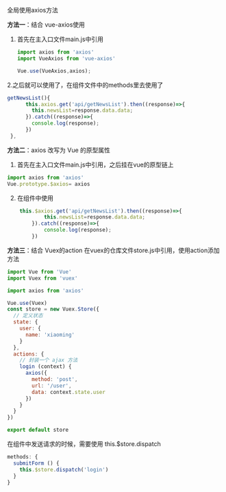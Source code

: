 全局使用axios方法

**方法一**：结合 vue-axios使用

1. 首先在主入口文件main.js中引用

   ```javascript
   import axios from 'axios'
   import VueAxios from 'vue-axios'
   
   Vue.use(VueAxios,axios);
   ```

2.之后就可以使用了，在组件文件中的methods里去使用了




```javascript
getNewsList(){
      this.axios.get('api/getNewsList').then((response)=>{
        this.newsList=response.data.data;
      }).catch((response)=>{
        console.log(response);
      })
 },
```
**方法二**：axios 改写为 Vue 的原型属性

1. 首先在主入口文件main.js中引用，之后挂在vue的原型链上

```javascript
import axios from 'axios'
Vue.prototype.$axios= axios
```

2. 在组件中使用

```javascript
    this.$axios.get('api/getNewsList').then((response)=>{
        	this.newsList=response.data.data;
        }).catch((response)=>{
        	console.log(response);
        })
```

   **方法三**：结合 Vuex的action 
在vuex的仓库文件store.js中引用，使用action添加方法

```javascript
import Vue from 'Vue'
import Vuex from 'vuex'

import axios from 'axios'

Vue.use(Vuex)
const store = new Vuex.Store({
  // 定义状态
  state: {
    user: {
      name: 'xiaoming'
    }
  },
  actions: {
    // 封装一个 ajax 方法
    login (context) {
      axios({
        method: 'post',
        url: '/user',
        data: context.state.user
      })
    }
  }
})

export default store

```

在组件中发送请求的时候，需要使用 this.$store.dispatch

```javascript
methods: {
  submitForm () {
    this.$store.dispatch('login')
  }
}
```

